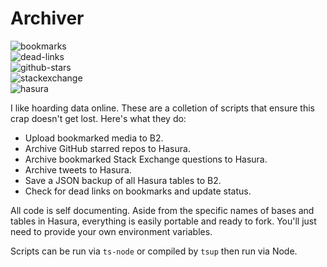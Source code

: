 # Archiver

![bookmarks](https://github.com/fourjuaneight/archiver/actions/workflows/archive-bookmarks.yml/badge.svg)<br/>
![dead-links](https://github.com/fourjuaneight/archiver/actions/workflows/dead-links.yml/badge.svg)<br/>
![github-stars](https://github.com/fourjuaneight/archiver/actions/workflows/archive-starred-repos.yml/badge.svg)<br/>
![stackexchange](https://github.com/fourjuaneight/archiver/actions/workflows/archive-stackexchange.yml/badge.svg)<br/>
![hasura](https://github.com/fourjuaneight/archiver/actions/workflows/backup-hasura.yml/badge.svg)<br/>

I like hoarding data online. These are a colletion of scripts that ensure this crap doesn't get lost. Here's what they do:
- Upload bookmarked media to B2.
- Archive GitHub starred repos to Hasura.
- Archive bookmarked Stack Exchange questions to Hasura.
- Archive tweets to Hasura.
- Save a JSON backup of all Hasura tables to B2.
- Check for dead links on bookmarks and update status.

All code is self documenting. Aside from the specific names of bases and tables in Hasura, everything is easily portable and ready to fork. You'll just need to provide your own environment variables.

Scripts can be run via `ts-node` or compiled by `tsup` then run via Node.